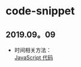 # code-snippet
2019.09。09
---
* 时间相关方法：<br>
[JavaScript 代码](https://github.com/Mathilda-Chen/code-snippet/blob/master/timeUtil.js)
